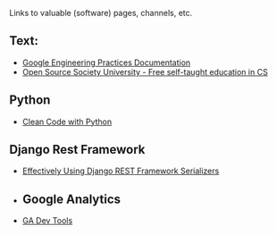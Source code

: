 Links to valuable (software) pages, channels, etc. 



## Text:
- [Google Engineering Practices Documentation](https://github.com/google/eng-practices)
- [Open Source Society University - Free self-taught education in CS](https://github.com/ossu/computer-science)

## Python
- [Clean Code with Python](https://github.com/zedr/clean-code-python)

## Django Rest Framework
- [Effectively Using Django REST Framework Serializers](https://testdriven.io/blog/drf-serializers/)

- ## Google Analytics
- [GA Dev Tools](https://ga-dev-tools.google/)
